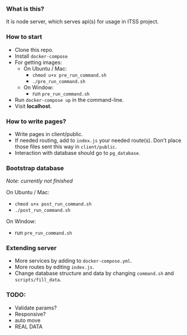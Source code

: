 ### What is this?

It is node server, which serves api(s) for usage in ITSS project.

### How to start

* Clone this repo.
* Install `docker-compose`
* For getting images:
    * On Ubuntu / Mac:
        * `chmod u+x pre_run_command.sh`
        * `./pre_run_command.sh`
    * On Window:
        * run `pre_run_command.sh`
* Run `docker-compose up` in the command-line.
* Visit __localhost__.

### How to write pages?

* Write pages in client/public.
* If needed routing, add to `index.js` your needed route(s). Don't place those files sent this way in `client/public`.
* Interaction with database should go to `pg_database`.

### Bootstrap database

_Note: currently not finished_

On Ubuntu / Mac:

* `chmod u+x post_run_command.sh`
* `./post_run_command.sh`

On Window:

* run `pre_run_command.sh`

### Extending server

* More services by adding to `docker-compose.yml`.
* More routes by editing `index.js`.
* Change database structure and data by changing `command.sh` and `scripts/fill_data`.

### TODO:

* Validate params?
* Responsive?
* auto move
* REAL DATA